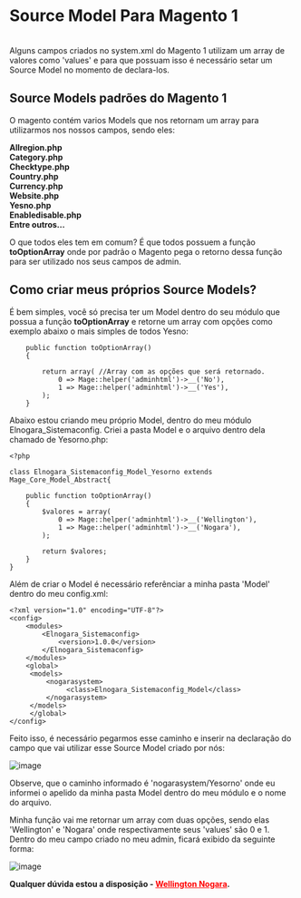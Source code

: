 <h1>Source Model Para Magento 1</h1>
</br>
Alguns campos criados no system.xml do Magento 1 utilizam um array de valores como 'values' e para que possuam isso é necessário setar um Source Model no momento de declara-los.

<h2>Source Models padrões do Magento 1</h2>
O magento contém varios Models que nos retornam um array para utilizarmos nos nossos campos, sendo eles:

<strong>Allregion.php</br>
Category.php</br>
Checktype.php</br>
Country.php</br>
Currency.php</br>
Website.php</br>
Yesno.php</br>
Enabledisable.php</br>
Entre outros...</br></strong>

O que todos eles tem em comum? É que todos possuem a função <strong>toOptionArray</strong> onde por padrão o Magento pega o retorno dessa função para ser utilizado nos seus campos de admin.

<h2>Como criar meus próprios Source Models?</h2>
É bem simples, você só precisa ter um Model dentro do seu módulo que possua a função <strong>toOptionArray</strong> e retorne um array com opções como exemplo abaixo o mais simples de todos Yesno:

```
    public function toOptionArray()
    {

        return array( //Array com as opções que será retornado.
            0 => Mage::helper('adminhtml')->__('No'),
            1 => Mage::helper('adminhtml')->__('Yes'),
        );
    }
```

Abaixo estou criando meu próprio Model, dentro do meu módulo Elnogara_Sistemaconfig. Criei a pasta Model e o arquivo dentro dela chamado de Yesorno.php:

```
<?php

class Elnogara_Sistemaconfig_Model_Yesorno extends Mage_Core_Model_Abstract{
    
    public function toOptionArray()
    {
        $valores = array( 
            0 => Mage::helper('adminhtml')->__('Wellington'),
            1 => Mage::helper('adminhtml')->__('Nogara'),
        );

        return $valores;
    }
}
```

Além de criar o Model é necessário referênciar a minha pasta 'Model' dentro do meu config.xml:
```
<?xml version="1.0" encoding="UTF-8"?>
<config>
    <modules>
        <Elnogara_Sistemaconfig>
            <version>1.0.0</version>
        </Elnogara_Sistemaconfig>
    </modules>
    <global>
	 <models>
	     <nogarasystem>
	          <class>Elnogara_Sistemaconfig_Model</class>
	     </nogarasystem>
	 </models>
     </global>
</config>
```

Feito isso, é necessário pegarmos esse caminho e inserir na declaração do campo que vai utilizar esse Source Model criado por nós:

![image](https://user-images.githubusercontent.com/50090354/201718392-8777ca8a-065d-42f1-97b7-8bb0c030b472.png)

Observe, que o caminho informado é 'nogarasystem/Yesorno' onde eu informei o apelido da minha pasta Model dentro do meu módulo e o nome do arquivo.

Minha função vai me retornar um array com duas opções, sendo elas 'Wellington' e 'Nogara' onde respectivamente seus 'values' são 0 e 1. Dentro do meu campo criado no meu admin, ficará exibido da seguinte forma:

![image](https://user-images.githubusercontent.com/50090354/201716136-cd9c1ab5-e7ce-43af-bc52-16d8d259880d.png)

<strong>Qualquer dúvida estou a disposição - <a href="https://wellingtonnogara.com/" style="color: red;">Wellington Nogara</a>.</strong>
